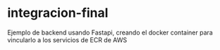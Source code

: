 # integracion-final
Ejemplo de backend usando Fastapi, creando el docker container para vincularlo a los servicios de ECR de AWS
